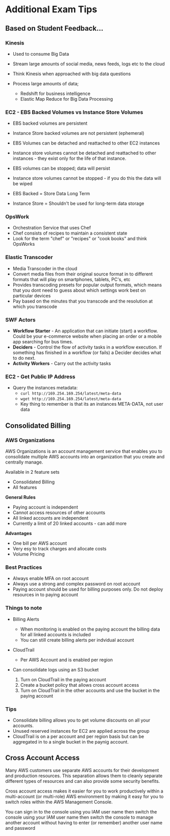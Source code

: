 # Additional Exam Tips

## Based on Student Feedback...

### Kinesis

- Used to consume Big Data
- Stream large amounts of social media, news feeds, logs etc to the cloud
- Think Kinesis when approached with big data questions

- Process large amounts of data;
  - Redshift for business intelligence
  - Elastic Map Reduce for Big Data Processing


### EC2 - EBS Backed Volumes vs Instance Store Volumes

- EBS backed volumes are persistent
- Instance Store backed volumes are not persistent (ephemeral)
- EBS Volumes can be detached and reattached to other EC2 instances

- Instance store volumes cannot be detached and reattached to other instances - they exist only for the life of that instance.
- EBS volumes can be stopped; data will persist

- Instance store volumes cannot be stopped - if you do this the data will be wiped

- EBS Backed = Store Data Long Term
- Instance Store = Shouldn't be used for long-term data storage

### OpsWork

- Orchestration Service that uses Chef
- Chef consists of recipes to maintain a consistent state
- Look for the term "chef" or "recipes" or "cook books" and think OpsWorks

### Elastic Transcoder

- Media Transcoder in the cloud
- Convert media files from their original source format in to different formats that will play on smartphones, tablets, PC's, etc
- Provides transcoding presets for popular output formats, which means that you dont need to guess about which settings work best on particular devices
- Pay based on the minutes that you transcode and the resolution at which you transcode

### SWF Actors

- **Workflow Starter** - An application that can initiate (start) a workflow. Could be your e-commerce website when placing an order or a mobile app searching for bus times.
- **Deciders** - Control the flow of activity tasks in a workflow execution. If something has finished in a workflow (or fails) a Decider decides what to do next.
- **Activity Workers** - Carry out the activity tasks

### EC2 - Get Public IP Address

- Query the instances metadata:
  - `curl http://169.254.169.254/latest/meta-data`
  - `wget http://169.254.169.254/latest/meta-data`
  - Key thing to remember is that its an instances META-DATA, not user data


## Consolidated Billing

### AWS Organizations

AWS Organizations is an account management service that enables you to consolidate multiple AWS accounts into an organization that you create and centrally manage.

Available in 2 feature sets
  - Consolidated Billing
  - All features

**General Rules**

- Paying account is independent
- Cannot access resources of other accounts
- All linked accounts are independent
- Currently a limit of 20 linked accounts - can add more

**Advantages**

- One bill per AWS account
- Very esy to track charges and allocate costs
- Volume Pricing

### Best Practices

- Always enable MFA on root account
- Always use a strong and complex password on root account
- Paying account should be used for billing purposes only. Do not deploy resources in to paying account

### Things to note

- Billing Alerts
  - When monitoring is enabled on the paying account the billing data for all linked accounts is included
  - You can still create billing alerts per indvidual account

- CloudTrail
  - Per AWS Account and is enabled per region

- Can consolidate logs using an S3 bucket
  1. Turn on CloudTrail in the paying account
  2. Create a bucket policy that allows cross account access
  3. Turn on CloudTrail in the other accounts and use the bucket in the paying account

### Tips

- Consolidate billing allows you to get volume discounts on all your accounts.
- Unused reserved instances for EC2 are applied across the group
- CloudTrail is on a per account and per region basis but can be aggregated in to a single bucket in the paynig account.

## Cross Account Access

Many AWS customers use separate AWS accounts for their development and production resources. This separation allows them to cleanly separate different types of resources and can also provide some security benefits.

Cross account access makes it easier for you to work productively within a multi-account (or multi-role) AWS environment by making it easy for you to switch roles within the AWS Management Console.

You can sign in to the console using you IAM user name then switch the console using your IAM user name then switch the console to manage another account without having to enter (or remember) another user name and password